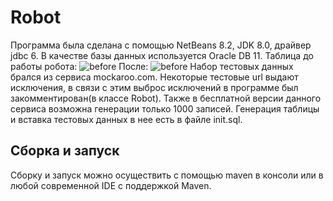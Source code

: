 # Robot
Программа была сделана с помощью NetBeans 8.2, JDK 8.0, драйвер jdbc 6. В качестве базы данных используется Oracle DB 11.
Таблица до работы робота:
![before](https://pp.userapi.com/c844416/v844416483/17dd1c/ZGjXUGajTso.jpg)
После:
![before](https://pp.userapi.com/c844416/v844416483/17dd1c/ZGjXUGajTso.jpg)
Набор тестовых данных брался из сервиса mockaroo.com. Некоторые тестовые url выдают исключения, в связи с этим выброс исключений в программе был закомментирован(в классе Robot). Также в бесплатной версии данного сервиса возможна генерации только 1000 записей. Генерация таблицы и вставка тестовых данных в нее есть в файле init.sql. 
## Сборка и запуск ##
Сборку и запуск можно осуществить с помощью maven в консоли или в любой современной IDE с поддержкой Maven.
